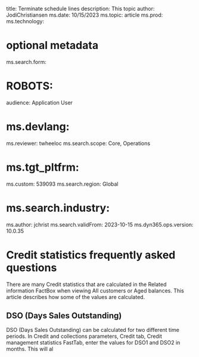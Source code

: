 title: Terminate schedule lines
description: This topic 
author: JodiChristiansen
ms.date: 10/15/2023
ms.topic: article
ms.prod: 
ms.technology: 

# optional metadata

ms.search.form:  
# ROBOTS: 
audience: Application User
# ms.devlang: 
ms.reviewer: twheeloc
ms.search.scope: Core, Operations
# ms.tgt_pltfrm: 
ms.custom: 539093
ms.search.region: Global
# ms.search.industry: 
ms.author: jchrist
ms.search.validFrom: 2023-10-15
ms.dyn365.ops.version: 10.0.35

# Credit statistics frequently asked questions

There are many Credit statistics that are calculated in the Related information FactBox when viewing All customers or Aged balances. This article describes how some of the values are calculated. 

## DSO (Days Sales Outstanding)

DSO (Days Sales Outstanding) can be calculated for two different time periods. In Credit and collections parameters, Credit tab, Credit management statistics FastTab, enter the values for DSO1 and DSO2 in months. This will al
